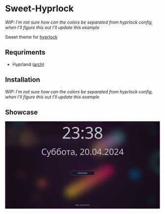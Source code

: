 # Sweet-Hyprlock

*WIP: I'm not sure how can the colors be separated from hyprlock config, when I'll figure this out I'll update this example*

Sweet theme for [hyprlock](https://github.com/hyprwm/hyprlock/)

## Requriments

- Hyprland ([arch](https://archlinux.org/packages/extra/x86_64/hyprland/))

## Installation

*WIP: I'm not sure how can the colors be separated from hyprlock config, when I'll figure this out I'll update this example*

## Showcase

![](assets/screenshot.png)
